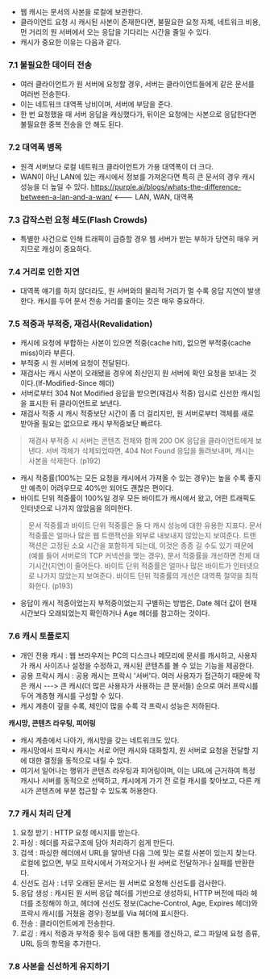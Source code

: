  - 웹 캐시는 문서의 사본을 로컬에 보관한다.
 - 클라이언트 요청 시 캐시된 사본이 존재한다면, 불필요한 요청 자체, 네트워크 비용, 먼 거리의 원 서버에서 오는 응답을 기다리는 시간을 줄일 수 있다.
 - 캐시가 중요한 이유는 다음과 같다.
 
### 7.1 불필요한 데이터 전송
 - 여러 클라이언트가 원 서버에 요청할 경우, 서버는 클라이언트들에게 같은 문서를 여러번 전송한다.
 - 이는 네트워크 대역폭 낭비이며, 서버에 부담을 준다.
 - 한 번 요청했을 때 서버 응답을 캐싱했다가, 뒤이은 요청에는 사본으로 응답한다면 불필요한 중복 전송을 안 해도 된다.
 
### 7.2 대역폭 병목
 - 원격 서버보다 로컬 네트워크 클라이언트가 가용 대역폭이 더 크다.
 - WAN이 아닌 LAN에 있는 캐시에서 정보를 가져온다면 특히 큰 문서의 경우 캐시 성능을 더 높일 수 있다.
 https://purple.ai/blogs/whats-the-difference-between-a-lan-and-a-wan/  <--- LAN, WAN, 대역폭
 
### 7.3 갑작스런 요청 쇄도(Flash Crowds)
 - 특별한 사건으로 인해 트래픽이 급증할 경우 웹 서버가 받는 부하가 당연히 매우 커지므로 캐싱이 중요하다.
 
### 7.4 거리로 인한 지연
 - 대역폭 얘기를 하지 않더라도, 원 서버와의 물리적 거리가 멀 수록 응답 지연이 발생한다. 캐시를 두어 문서 전송 거리를 줄이는 것은 매우 중요하다.
 
### 7.5 적중과 부적중, 재검사(Revalidation)
 - 캐시에 요청에 부합하는 사본이 있으면 적중(cache hit), 없으면 부적중(cache miss)이라 부른다.
 - 부적중 시 원 서버에 요청이 전달된다.
 - 재검사는 캐시 사본이 오래됐을 경우에 최신인지 원 서버에 확인 요청을 보내는 것이다.(If-Modified-Since 헤더) 
 - 서버로부터 304 Not Modified 응답을 받으면(재검사 적중) 임시로 신선한 캐시임을 표시한 뒤 클라이언트로 보낸다.
 - 재검사 적중 시 캐시 적중보단 시간이 좀 더 걸리지만, 원 서버로부터 객체를 새로 받아올 필요는 없으므로 캐시 부적중보단 빠르다.
 > 재검사 부적중 시 서버는 콘텐츠 전체와 함께 200 OK 응답을 클라이언트에게 보낸다.
 > 서버 객체가 삭제되었따면, 404 Not Found 응답을 돌려보내며, 캐시는 사본을 삭제한다. (p192)
 - 캐시 적중률(100%는 모든 요청을 캐시에서 가져올 수 있는 경우)는 높을 수록 좋지만 예측이 어려우므로 40%만 되어도 괜찮은 편이다.  
 - 바이트 단위 적중률이 100%일 경우 모든 바이트가 캐시에서 왔고, 어떤 트래픽도 인터넷으로 나가지 않았음을 의미한다.
 
 > 문서 적중률과 바이트 단위 적중률은 둘 다 캐시 성능에 대한 유용한 지표다. 
 > 문서 적중률은 얼마나 많은 웹 트랜잭션을 외부로 내보내지 않았는지 보여준다.
 > 트랜잭션은 고정된 소요 시간을 포함하게 되는데, 이것은 종종 길 수도 있기 때문에(예를 들어 서버로의 TCP 커넥션을 맺는 경우), 문서 적중률을 개선하면 전체 대기시간(지연)이 줄어든다. 바이트 단위 적중률은 얼마나 많은 바이트가 인터넷으로 나가지 않았는지 보여준다.
 > 바이트 단위 적중률의 개선은 대역폭 절약을 최적화한다. (p193)
 
 - 응답이 캐시 적중이었는지 부적중이었는지 구별하는 방법은, Date 헤더 값이 현재 시간보다 오래되었는지 확인하거나 Age 헤더를 참고하는 것이다.
 
 ### 7.6 캐시 토폴로지
 - 개인 전용 캐시 : 웹 브라우저는 PC의 디스크나 메모리에 문서를 캐시하고, 사용자가 캐시 사이즈나 설정을 수정하고, 캐시된 콘텐츠를 볼 수 있는 기능을 제공한다. 
 - 공용 프락시 캐시 : 공용 캐시는 프락시 '서버'다. 여러 사용자가 접근하기 때문에 작은 캐시 ---> 큰 캐시(더 많은 사용자가 사용하는 큰 문서들) 순으로 여러 프락시를 두어 계층형 캐시를 구성할 수 있다.
 - 캐시 계층이 깊을 수록, 체인이 많을 수록 각 프락시 성능은 저하된다.
 
 **캐시망, 콘텐츠 라우팅, 피어링**
  - 캐시 계층에서 나아가, 캐시망을 갖는 네트워크도 있다.
  - 캐시망에서 프락시 캐시는 서로 어떤 캐시와 대화할지, 원 서버로 요청을 전달할 지에 대한 결정을 동적으로 내릴 수 있다.
  - 여기서 일어나는 행위가 콘텐츠 라우팅과 피어링이며, 이는 URL에 근거하여 특정 캐시나 서버를 동적으로 선택하고, 캐시에게 가기 전 로컬 캐시를 찾아보고, 다른 캐시가 콘텐츠에 부분 접근할 수 있도록 허용한다.
  
 ### 7.7 캐시 처리 단계
  1. 요청 받기 : HTTP 요청 메시지를 받는다.
  2. 파싱 : 헤더를 자료구조에 담아 처리하기 쉽게 만든다.
  3. 검색 : 파싱한 헤더에서 URL을 알아낸 다음 그에 맞는 로컬 사본이 있는지 찾는다. 로컬에 없으면, 부모 프락시에서 가져오거나 원 서버로 전달하거나 실패를 반환한다.
  4. 신선도 검사 : 너무 오래된 문서는 원 서버로 요청해 신선도를 검사한다. 
  5. 응답 생성 : 캐시된 원 서버 응답 헤더를 기반으로 생성하되, HTTP 버전에 따라 헤더를 조정해야 하고, 헤더에 신선도 정보(Cache-Control, Age, Expires 헤더)와 프락시 캐시(를 거쳤을 경우) 정보를 Via 헤더에 표시한다.
  6. 전송 : 클라이언트에게 전송한다.
  7. 로깅 : 캐시 적중과 부적중 횟수 등에 대한 통계를 갱신하고, 로그 파일에 요청 종류, URL 등의 항목을 추가한다.
  
  ### 7.8 사본을 신선하게 유지하기
